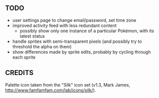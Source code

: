## TODO

- user settings page to change email/password, set time zone
- improved activity feed with less redundant content
  - possibly show only one instance of a particular Pokémon, with its latest status
- handle sprites with semi-transparent pixels (and possibly try to threshold the alpha on them)
- show differences made by sprite edits, probably by cycling through each sprite

## CREDITS

Palette icon taken from the "Silk" icon set (v1.3, Mark James, http://www.famfamfam.com/lab/icons/silk/).
